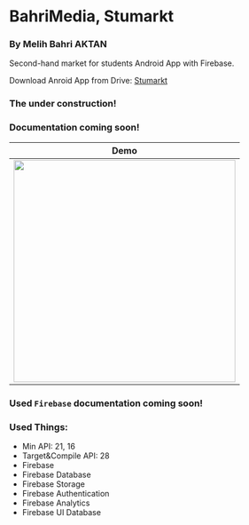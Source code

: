 # BahriMedia, Stumarkt
### By Melih Bahri AKTAN

Second-hand market for students Android App with Firebase.

Download Anroid App from Drive: [Stumarkt](https://"")

### The under construction!
### Documentation coming soon!

|Demo|
|:-:|
|<img src="https://github.com/melihbahri/BahriMedia/blob/master/screenshots/Screenshot_2019-07-13-12-15-11.png" height="400">|

### Used `Firebase` documentation coming soon!

### Used Things:
- Min API: 21, 16
- Target&Compile API: 28
- Firebase
- Firebase Database
- Firebase Storage
- Firebase Authentication
- Firebase Analytics
- Firebase UI Database
